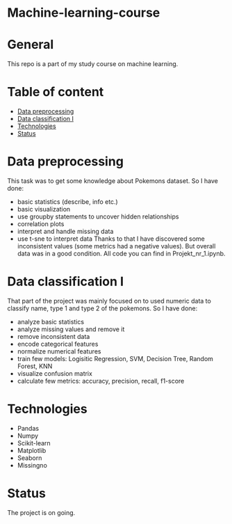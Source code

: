 # Machine-learning-course
# General
This repo is a part of my study course on machine learning.
# Table of content
- [Data preprocessing](#Data-preprocessing)
- [Data classification I](#Data-classification-I)
- [Technologies](#Techonologies)
- [Status](#Status)
# Data preprocessing
This task was to get some knowledge about Pokemons dataset. So I have done:
- basic statistics (describe, info etc.)
- basic visualization
- use groupby statements to uncover hidden relationships
- correlation plots
- interpret and handle missing data
- use t-sne to interpret data
Thanks to that I have discovered some inconsistent values (some metrics had a negative values). But overall data was in a good condition. All code you can find in Projekt_nr_1.ipynb.
# Data classification I
That part of the project was mainly focused on to used numeric data to classify name, type 1 and type 2 of the pokemons. So I have done:
- analyze basic statistics
- analyze missing values and remove it
- remove inconsistent data
- encode categorical features
- normalize numerical features
- train few models: Logisitic Regression, SVM, Decision Tree, Random Forest, KNN
- visualize confusion matrix
- calculate few metrics: accuracy, precision, recall, f1-score
# Technologies
- Pandas
- Numpy
- Scikit-learn
- Matplotlib
- Seaborn
- Missingno
# Status
The project is on going.
